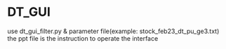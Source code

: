 # DT_GUI
use dt_gui_filter.py & parameter file(example: stock_feb23_dt_pu_ge3.txt)
the ppt file is the instruction to operate the interface
